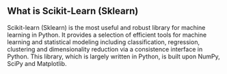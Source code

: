 ## What is Scikit-Learn (Sklearn)

Scikit-learn (Sklearn) is the most useful and robust library for machine learning in Python. It provides a selection of efficient tools for machine learning and 
statistical modeling including classification, regression, clustering and dimensionality reduction via a consistence interface in Python. This library, which is largely written in Python, is built upon NumPy, SciPy and Matplotlib.



